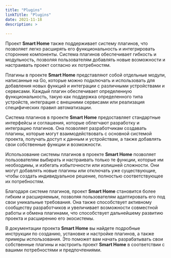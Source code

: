```yaml
---
title: "Plugins"
linkTitle: "Plugins"
date: 2021-11-18
description: >
  
---
```


Проект **Smart Home** также поддерживает систему плагинов, что позволяет легко расширять его функциональность и
интегрировать
сторонние компоненты. Система плагинов обеспечивает гибкость и модульность, позволяя пользователям добавлять новые
возможности
и настраивать проект согласно их потребностям.

Плагины в проекте **Smart Home** представляют собой отдельные модули, написанные на Go, которые можно подключать
и использовать для добавления новых функций и интеграции с различными устройствами и сервисами. Каждый плагин
обеспечивает
определенную функциональность, такую как поддержка определенного типа устройств, интеграция с внешними сервисами или
реализация специфических правил автоматизации.

Система плагинов в проекте **Smart Home** предоставляет стандартные интерфейсы и соглашения, которые облегчают
разработку
и интеграцию плагинов. Она позволяет разработчикам создавать плагины, которые могут взаимодействовать с основной
системой
проекта, получать доступ к данным и устройствам, а также добавлять свои собственные функции и возможности.

Использование системы плагинов в проекте **Smart Home** позволяет пользователям выбирать и настраивать только те
функции,
которые им необходимы, и избегать избыточности или излишней сложности. Они могут добавлять новые плагины или отключать
уже
существующие, чтобы создать индивидуальное решение, полностью соответствующее их потребностям.

Благодаря системе плагинов, проект **Smart Home** становится более гибким и расширяемым, позволяя пользователям
адаптировать
его под свои уникальные требования. Она также способствует активному сообществу разработчиков и увеличивает возможности
совместной
работы и обмена плагинами, что способствует дальнейшему развитию проекта и расширению его экосистемы.

В документации проекта **Smart Home** вы найдете подробные инструкции по созданию, установке и настройке плагинов, а
также примеры использования. Это поможет вам начать разрабатывать свои собственные плагины и настроить проект **Smart
Home**
в соответствии с вашими потребностями и предпочтениями.
